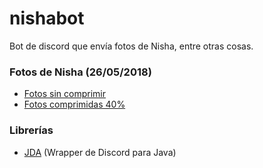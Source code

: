 # nishabot
Bot de discord que envía fotos de Nisha, entre otras cosas.

### Fotos de Nisha (26/05/2018)
* [Fotos sin comprimir](https://drive.google.com/file/d/13Vip4oA8E1YUdyxBf79BCDSUYElUghyA/view?usp=sharing)
* [Fotos comprimidas 40%](https://drive.google.com/file/d/15TlxyOAk6KA5IZLzXH_HHEEw7U7UPNFz/view?usp=sharing)

### Librerías
* [JDA](https://github.com/DV8FromTheWorld/JDA) (Wrapper de Discord para Java)

